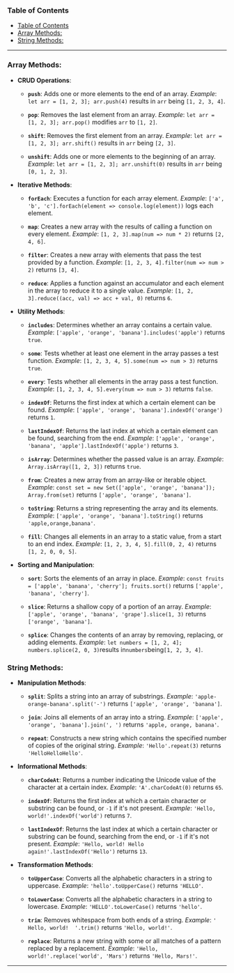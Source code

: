 ### Table of Contents

- [Table of Contents](#table-of-contents)
- [Array Methods:](#array-methods)
- [String Methods:](#string-methods)

---

### Array Methods:

- **CRUD Operations**:

  - **`push`**: Adds one or more elements to the end of an array.
    _Example_: `let arr = [1, 2, 3]; arr.push(4)` results in `arr` being `[1, 2, 3, 4]`.
  - **`pop`**: Removes the last element from an array.
    _Example_: `let arr = [1, 2, 3]; arr.pop()` modifies `arr` to `[1, 2]`.

  - **`shift`**: Removes the first element from an array.
    _Example_: `let arr = [1, 2, 3]; arr.shift()` results in `arr` being `[2, 3]`.

  - **`unshift`**: Adds one or more elements to the beginning of an array.
    _Example_: `let arr = [1, 2, 3]; arr.unshift(0)` results in `arr` being `[0, 1, 2, 3]`.

- **Iterative Methods**:

  - **`forEach`**: Executes a function for each array element.
    _Example_: `['a', 'b', 'c'].forEach(element => console.log(element))` logs each element.

  - **`map`**: Creates a new array with the results of calling a function on every element.
    _Example_: `[1, 2, 3].map(num => num * 2)` returns `[2, 4, 6]`.

  - **`filter`**: Creates a new array with elements that pass the test provided by a function.
    _Example_: `[1, 2, 3, 4].filter(num => num > 2)` returns `[3, 4]`.

  - **`reduce`**: Applies a function against an accumulator and each element in the array to reduce it to a single value.
    _Example_: `[1, 2, 3].reduce((acc, val) => acc + val, 0)` returns `6`.

- **Utility Methods**:

  - **`includes`**: Determines whether an array contains a certain value.
    _Example_: `['apple', 'orange', 'banana'].includes('apple')` returns `true`.

  - **`some`**: Tests whether at least one element in the array passes a test function.
    _Example_: `[1, 2, 3, 4, 5].some(num => num > 3)` returns `true`.

  - **`every`**: Tests whether all elements in the array pass a test function.
    _Example_: `[1, 2, 3, 4, 5].every(num => num > 3)` returns `false`.

  - **`indexOf`**: Returns the first index at which a certain element can be found.
    _Example_: `['apple', 'orange', 'banana'].indexOf('orange')` returns `1`.

  - **`lastIndexOf`**: Returns the last index at which a certain element can be found, searching from the end.
    _Example_: `['apple', 'orange', 'banana', 'apple'].lastIndexOf('apple')` returns `3`.

  - **`isArray`**: Determines whether the passed value is an array.
    _Example_: `Array.isArray([1, 2, 3])` returns `true`.

  - **`from`**: Creates a new array from an array-like or iterable object.
    _Example_: `const set = new Set(['apple', 'orange', 'banana']); Array.from(set)` returns `['apple', 'orange', 'banana']`.

  - **`toString`**: Returns a string representing the array and its elements.
    _Example_: `['apple', 'orange', 'banana'].toString()` returns `'apple,orange,banana'`.

  - **`fill`**: Changes all elements in an array to a static value, from a start to an end index.
    _Example_: `[1, 2, 3, 4, 5].fill(0, 2, 4)` returns `[1, 2, 0, 0, 5]`.

- **Sorting and Manipulation**:

  - **`sort`**: Sorts the elements of an array in place.
    _Example_: `const fruits = ['apple', 'banana', 'cherry']; fruits.sort()` returns `['apple', 'banana', 'cherry']`.

  - **`slice`**: Returns a shallow copy of a portion of an array.
    _Example_: `['apple', 'orange', 'banana', 'grape'].slice(1, 3)` returns `['orange', 'banana']`.

  - **`splice`**: Changes the contents of an array by removing, replacing, or adding elements.
    _Example_: `let numbers = [1, 2, 4]; numbers.splice(2, 0, 3)`results in`numbers`being`[1, 2, 3, 4]`.

### String Methods:

- **Manipulation Methods**:

  - **`split`**: Splits a string into an array of substrings.
    _Example_: `'apple-orange-banana'.split('-')` returns `['apple', 'orange', 'banana']`.

  - **`join`**: Joins all elements of an array into a string.
    _Example_: `['apple', 'orange', 'banana'].join(', ')` returns `'apple, orange, banana'`.

  - **`repeat`**: Constructs a new string which contains the specified number of copies of the original string.
    _Example_: `'Hello'.repeat(3)` returns `'HelloHelloHello'`.

- **Informational Methods**:

  - **`charCodeAt`**: Returns a number indicating the Unicode value of the character at a certain index.
    _Example_: `'A'.charCodeAt(0)` returns `65`.

  - **`indexOf`**: Returns the first index at which a certain character or substring can be found, or `-1` if it's not present.
    _Example_: `'Hello, world!'.indexOf('world')` returns `7`.

  - **`lastIndexOf`**: Returns the last index at which a certain character or substring can be found, searching from the end, or `-1` if it's not present.
    _Example_: `'Hello, world! Hello again!'.lastIndexOf('Hello')` returns `13`.

- **Transformation Methods**:

  - **`toUpperCase`**: Converts all the alphabetic characters in a string to uppercase.
    _Example_: `'hello'.toUpperCase()` returns `'HELLO'`.

  - **`toLowerCase`**: Converts all the alphabetic characters in a string to lowercase.
    _Example_: `'HELLO'.toLowerCase()` returns `'hello'`.

  - **`trim`**: Removes whitespace from both ends of a string.
    _Example_: `'  Hello, world!  '.trim()` returns `'Hello, world!'`.

  - **`replace`**: Returns a new string with some or all matches of a pattern replaced by a replacement.
    _Example_: `'Hello, world!'.replace('world', 'Mars')` returns `'Hello, Mars!'`.

---
